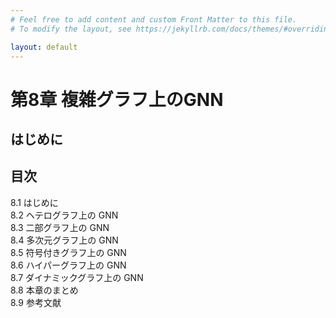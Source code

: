 ```yaml
---
# Feel free to add content and custom Front Matter to this file.
# To modify the layout, see https://jekyllrb.com/docs/themes/#overriding-theme-defaults

layout: default
---
```

<h1>第8章 複雑グラフ上のGNN</h1>

<h2>はじめに</h2>

<h2>目次</h2>
<ul style="list-style-type: none; padding-left:0;">
  <li>8.1 はじめに</li>
  <li>8.2 ヘテログラフ上の GNN</li>
  <li>8.3 二部グラフ上の GNN</li>
  <li>8.4 多次元グラフ上の GNN</li>
  <li>8.5 符号付きグラフ上の GNN</li>
  <li>8.6 ハイパーグラフ上の GNN</li>
  <li>8.7 ダイナミックグラフ上の GNN</li>
  <li>8.8 本章のまとめ</li>
  <li>8.9 参考文献</li>
</ul>
